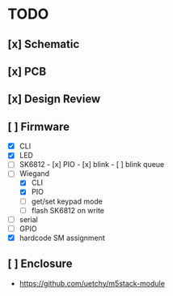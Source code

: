 # TODO

## [x] Schematic
## [x] PCB
## [x] Design Review

## [ ] Firmware
   - [x] CLI
   - [x] LED
   - [ ] SK6812
         - [x] PIO
         - [x] blink
         - [ ] blink queue
   - [ ] Wiegand 
      - [x] CLI
      - [x] PIO
      - [ ] get/set keypad mode
      - [ ] flash SK6812 on write
   - [ ] serial
   - [ ] GPIO
   - [x] hardcode SM assignment

## [ ] Enclosure
   - https://github.com/uetchy/m5stack-module